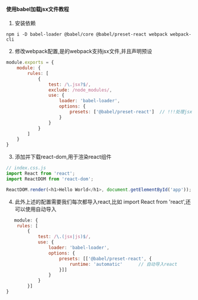 #### 使用babel加载jsx文件教程

1. 安装依赖

```
npm i -D babel-loader @babel/core @babel/preset-react webpack webpack-cli
```

2. 修改webpack配置,是的webpack支持jsx文件,并且声明预设

```js
module.exports = {
    module: {
        rules: [
            {
                test: /\.jsx?$/,
                exclude: /node_modules/,
                use: {
                    loader: 'babel-loader',
                    options: {
                        presets: ['@babel/preset-react']  // !!!处理jsx文件
                    }
                }
            }
        ]
    }
}
```

3. 添加并下载react-dom,用于渲染react组件

```js
// index.css.js
import React from 'react';
import ReactDOM from 'react-dom';

ReactDOM.render(<h1>Hello World</h1>, document.getElementById('app'));
```

4. 此外上述的配置需要我们每次都导入react,比如 import React from 'react',还可以使用自动导入

```js
   module: {
    rules: [
        {
            test: /\.(jsx|js)$/,
            use: {
                loader: 'babel-loader',
                options: {
                    presets: [['@babel/preset-react', {
                        runtime: 'automatic'      // 自动导入react
                    }]]
                }
            }
        }]
}
```
